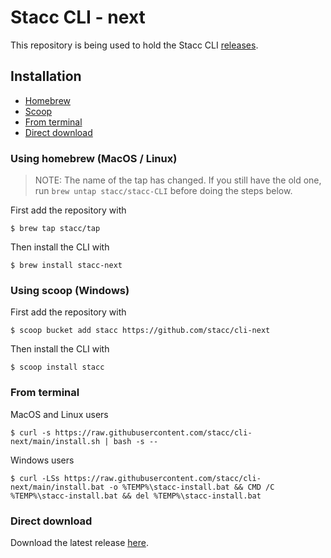 # Stacc CLI - next

This repository is being used to hold the Stacc CLI [releases](https://github.com/stacc/cli-next/releases).

## Installation

* [Homebrew](#using-homebrew-macos--linux)
* [Scoop](#using-scoop-windows)
* [From terminal](#from-terminal)
* [Direct download](#direct-download)

### Using homebrew (MacOS / Linux)

> NOTE: The name of the tap has changed. If you still have the old one, run `brew untap stacc/stacc-CLI` before doing the steps below.

First add the repository with

```
$ brew tap stacc/tap
```

Then install the CLI with

```
$ brew install stacc-next
```

### Using scoop (Windows)

First add the repository with

```
$ scoop bucket add stacc https://github.com/stacc/cli-next
```

Then install the CLI with

```
$ scoop install stacc
```

### From terminal

MacOS and Linux users

```
$ curl -s https://raw.githubusercontent.com/stacc/cli-next/main/install.sh | bash -s --
```

Windows users

```
$ curl -LSs https://raw.githubusercontent.com/stacc/cli-next/main/install.bat -o %TEMP%\stacc-install.bat && CMD /C %TEMP%\stacc-install.bat && del %TEMP%\stacc-install.bat
```

### Direct download

Download the latest release [here](https://github.com/stacc/cli-next/releases/latest).
